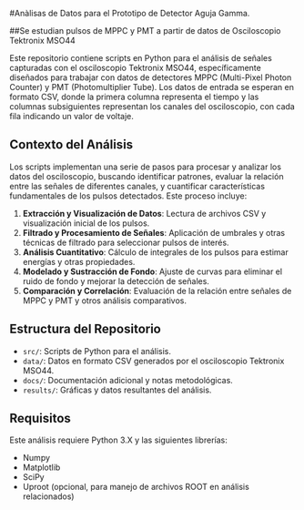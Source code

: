 
#Anàlisas de Datos para el Prototipo de Detector Aguja Gamma.

##Se estudian pulsos de MPPC y PMT a partir de datos de Osciloscopio Tektronix MSO44

Este repositorio contiene scripts en Python para el análisis de señales capturadas con el osciloscopio Tektronix MSO44, específicamente diseñados para trabajar con datos de detectores MPPC (Multi-Pixel Photon Counter) y PMT (Photomultiplier Tube). Los datos de entrada se esperan en formato CSV, donde la primera columna representa el tiempo y las columnas subsiguientes representan los canales del osciloscopio, con cada fila indicando un valor de voltaje.

## Contexto del Análisis

Los scripts implementan una serie de pasos para procesar y analizar los datos del osciloscopio, buscando identificar patrones, evaluar la relación entre las señales de diferentes canales, y cuantificar características fundamentales de los pulsos detectados. Este proceso incluye:

1. **Extracción y Visualización de Datos**: Lectura de archivos CSV y visualización inicial de los pulsos.
2. **Filtrado y Procesamiento de Señales**: Aplicación de umbrales y otras técnicas de filtrado para seleccionar pulsos de interés.
3. **Análisis Cuantitativo**: Cálculo de integrales de los pulsos para estimar energías y otras propiedades.
4. **Modelado y Sustracción de Fondo**: Ajuste de curvas para eliminar el ruido de fondo y mejorar la detección de señales.
5. **Comparación y Correlación**: Evaluación de la relación entre señales de MPPC y PMT y otros análisis comparativos.

## Estructura del Repositorio

- `src/`: Scripts de Python para el análisis.
- `data/`: Datos en formato CSV generados por el osciloscopio Tektronix MSO44.
- `docs/`: Documentación adicional y notas metodológicas.
- `results/`: Gráficas y datos resultantes del análisis.

## Requisitos

Este análisis requiere Python 3.X y las siguientes librerías:

- Numpy
- Matplotlib
- SciPy
- Uproot (opcional, para manejo de archivos ROOT en análisis relacionados)



